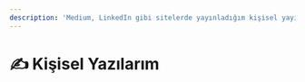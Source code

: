 ```yaml
---
description: 'Medium, LinkedIn gibi sitelerde yayınladığım kişisel yayınlarım.'
---
```


# ✍ Kişisel Yazılarım

